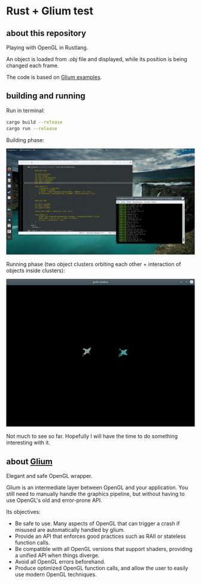 # Rust + Glium test

## about this repository

Playing with OpenGL in Rustlang.

An object is loaded from *.obj* file and displayed, while its position is being changed each frame. 

The code is based on [Glium examples](https://github.com/tomaka/glium/tree/master/examples). 

## building and running

Run in terminal:

```bash
cargo build --release
cargo run --release
```

Building phase:

![screen0](https://raw.githubusercontent.com/michal2229/Rust-playground/master/rust_glium_opengl_test/results/screen0.png)

Running phase (two object clusters orbiting each other + interaction of objects inside clusters):

![screen1](https://raw.githubusercontent.com/michal2229/Rust-playground/master/rust_glium_opengl_test/results/screen1.png)

Not much to see so far. Hopefully I will have the time to do something interesting with it.

## about [Glium](https://github.com/tomaka/glium)

Elegant and safe OpenGL wrapper.

Glium is an intermediate layer between OpenGL and your application. 
You still need to manually handle the graphics pipeline, 
but without having to use OpenGL's old and error-prone API.

Its objectives:

* Be safe to use. Many aspects of OpenGL that can trigger a crash if misused are automatically handled by glium.
* Provide an API that enforces good practices such as RAII or stateless function calls.
* Be compatible with all OpenGL versions that support shaders, providing a unified API when things diverge.
* Avoid all OpenGL errors beforehand.
* Produce optimized OpenGL function calls, and allow the user to easily use modern OpenGL techniques.
